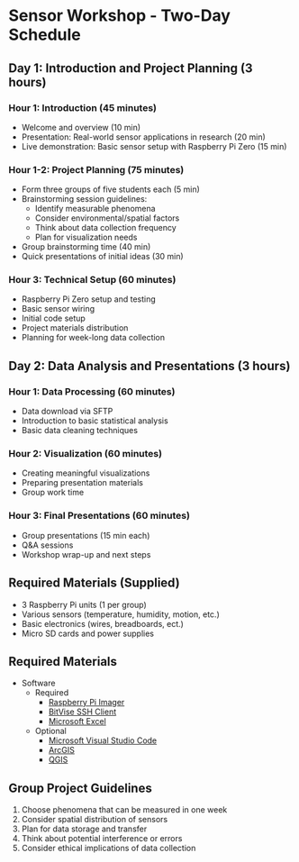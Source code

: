 # Sensor Workshop - Two-Day Schedule

## Day 1: Introduction and Project Planning (3 hours)

### Hour 1: Introduction (45 minutes)
- Welcome and overview (10 min)
- Presentation: Real-world sensor applications in research (20 min)
- Live demonstration: Basic sensor setup with Raspberry Pi Zero (15 min)

### Hour 1-2: Project Planning (75 minutes)
- Form three groups of five students each (5 min)
- Brainstorming session guidelines:
  - Identify measurable phenomena
  - Consider environmental/spatial factors
  - Think about data collection frequency
  - Plan for visualization needs
- Group brainstorming time (40 min)
- Quick presentations of initial ideas (30 min)

### Hour 3: Technical Setup (60 minutes)
- Raspberry Pi Zero setup and testing
- Basic sensor wiring
- Initial code setup
- Project materials distribution
- Planning for week-long data collection

## Day 2: Data Analysis and Presentations (3 hours)

### Hour 1: Data Processing (60 minutes)
- Data download via SFTP
- Introduction to basic statistical analysis
- Basic data cleaning techniques

### Hour 2: Visualization (60 minutes)
- Creating meaningful visualizations
- Preparing presentation materials
- Group work time

### Hour 3: Final Presentations (60 minutes)
- Group presentations (15 min each)
- Q&A sessions
- Workshop wrap-up and next steps

## Required Materials (Supplied)
- 3 Raspberry Pi units (1 per group)
- Various sensors (temperature, humidity, motion, etc.)
- Basic electronics (wires, breadboards, ect.)
- Micro SD cards and power supplies

## Required Materials
- Software
  - Required
    - [Raspberry Pi Imager](https://www.raspberrypi.com/software/)
    - [BitVise SSH Client](https://bitvise.com/ssh-client-download)
    - [Microsoft Excel](https://www.microsoft.com/en-us/microsoft-365/excel)
  - Optional
    - [Microsoft Visual Studio Code](https://code.visualstudio.com/download)
    - [ArcGIS](https://ucincinnati.maps.arcgis.com/home/index.html)
    - [QGIS](https://qgis.org/download/)

## Group Project Guidelines
1. Choose phenomena that can be measured in one week
2. Consider spatial distribution of sensors
3. Plan for data storage and transfer
4. Think about potential interference or errors
5. Consider ethical implications of data collection

